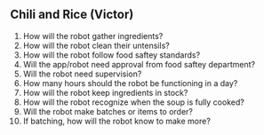 ## Chili and Rice (Victor)

1. How will the robot gather ingredients?
2. How will the robot clean their untensils?
3. How will the robot follow food saftey standards?
4. Will the app/robot need approval from food saftey department?
5. Will the robot need supervision?
6. How many hours should the robot be functioning in a day?
7. How will the robot keep ingredients in stock?
8. How will the robot recognize when the soup is fully cooked?
9. Will the robot make batches or items to order?
10. If batching, how will the robot know to make more?
